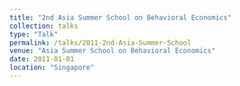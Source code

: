 ```yaml
---
title: "2nd Asia Summer School on Behavioral Economics"
collection: talks
type: "Talk"
permalink: /talks/2011-2nd-Asia-Summer-School
venue: "Asia Summer School on Behavioral Economics"
date: 2011-01-01
location: "Singapore"
---
```

